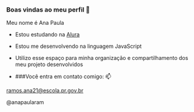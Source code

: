 ### Boas vindas ao meu perfil 💙

Meu nome é Ana Paula 

- Estou estudando na [Alura](httlps://www.alura.com.br)
- Estou me desenvolvendo na linguagem JavaScript
- Utilizo esse espaço para minha organização e compartilhamento dos meu projeto desenvolvidos 
  
- ###Você entra em contato comigo: 📫
  
ramos.ana21@escola.pr.gov.br

@anapaularam


  
